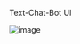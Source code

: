 Text-Chat-Bot UI

![image](https://github.com/user-attachments/assets/743d0e38-4ab3-4ea3-b11b-bab9a92da209)
